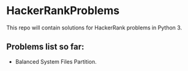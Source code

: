 # HackerRankProblems
This repo will contain solutions for HackerRank problems in Python 3.

## Problems list so far:
- Balanced System Files Partition.
